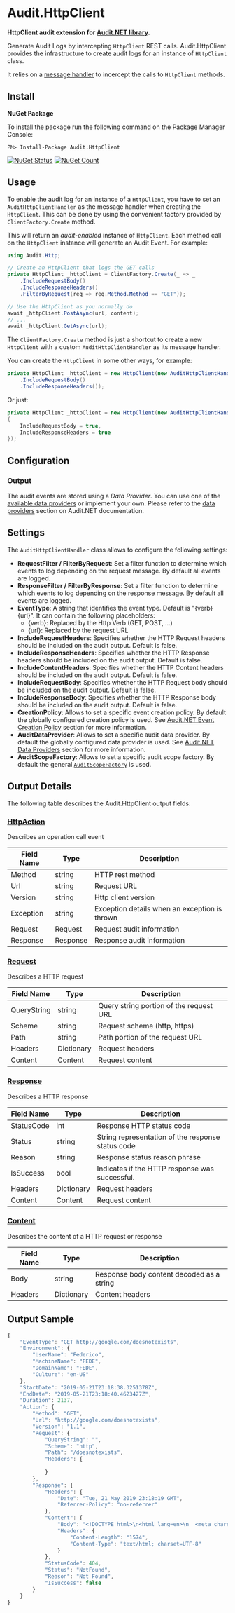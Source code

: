 ﻿# Audit.HttpClient

**HttpClient audit extension for [Audit.NET library](https://github.com/thepirat000/Audit.NET).** 

Generate Audit Logs by intercepting `HttpClient` REST calls.
Audit.HttpClient provides the infrastructure to create audit logs for an instance of `HttpClient` class.

It relies on a [message handler](https://docs.microsoft.com/en-us/dotnet/api/system.net.http.httpclienthandler?view=netframework-4.8) to incercept the calls to `HttpClient` methods.

## Install

**NuGet Package** 

To install the package run the following command on the Package Manager Console:

```
PM> Install-Package Audit.HttpClient
```

[![NuGet Status](https://img.shields.io/nuget/v/Audit.HttpClient.svg?style=flat)](https://www.nuget.org/packages/Audit.HttpClient/)
[![NuGet Count](https://img.shields.io/nuget/dt/Audit.HttpClient.svg)](https://www.nuget.org/packages/Audit.HttpClient/)

## Usage

To enable the audit log for an instance of a `HttpClient`, you have to set an `AuditHttpClientHandler` as the message handler when creating the `HttpClient`. 
This can be done by using the convenient factory provided by `ClientFactory.Create` method.

This will return an _audit-enabled_ instance of `HttpClient`. Each method call on the `HttpClient` instance will generate an Audit Event. 
For example:

```c#
using Audit.Http;

// Create an HttpClient that logs the GET calls
private HttpClient _httpClient = ClientFactory.Create(_ => _
    .IncludeRequestBody()
    .IncludeResponseHeaders()
    .FilterByRequest(req => req.Method.Method == "GET"));

// Use the HttpClient as you normally do
await _httpClient.PostAsync(url, content);
// ...
await _httpClient.GetAsync(url);
```

The `ClientFactory.Create` method is just a shortcut to create a new `HttpClient` with a custom `AuditHttpClientHandler` as its message handler.

You can create the `HttpClient` in some other ways, for example:

```c#
private HttpClient _httpClient = new HttpClient(new AuditHttpClientHandler(_ => _
    .IncludeRequestBody()
    .IncludeResponseHeaders());
```

Or just:

```c#
private HttpClient _httpClient = new HttpClient(new AuditHttpClientHandler()
{
    IncludeRequestBody = true,
    IncludeResponseHeaders = true
});
```

## Configuration

### Output

The audit events are stored using a _Data Provider_. You can use one of the [available data providers](https://github.com/thepirat000/Audit.NET#data-providers-included) or implement your own. Please refer to the [data providers](https://github.com/thepirat000/Audit.NET#data-providers) section on Audit.NET documentation.

## Settings

The `AuditHttpClientHandler` class allows to configure the following settings:

- **RequestFilter / FilterByRequest**: Set a filter function to determine which events to log depending on the request message. By default all events are logged.
- **ResponseFilter / FilterByResponse**: Set a filter function to determine which events to log depending on the response message. By default all events are logged.
- **EventType**: A string that identifies the event type. Default is "\{verb} \{url}". It can contain the following placeholders: 
  - \{verb}: Replaced by the Http Verb (GET, POST, ...)
  - \{url}: Replaced by the request URL
- **IncludeRequestHeaders**: Specifies whether the HTTP Request headers should be included on the audit output. Default is false.
- **IncludeResponseHeaders**: Specifies whether the HTTP Response headers should be included on the audit output. Default is false.
- **IncludeContentHeaders**: Specifies whether the HTTP Content headers should be included on the audit output. Default is false.
- **IncludeRequestBody**: Specifies whether the HTTP Request body should be included on the audit output. Default is false.
- **IncludeResponseBody**: Specifies whether the HTTP Response body should be included on the audit output. Default is false.
- **CreationPolicy**: Allows to set a specific event creation policy. By default the globally configured creation policy is used. See [Audit.NET Event Creation Policy](https://github.com/thepirat000/Audit.NET#event-creation-policy) section for more information.
- **AuditDataProvider**: Allows to set a specific audit data provider. By default the globally configured data provider is used. See [Audit.NET Data Providers](https://github.com/thepirat000/Audit.NET/blob/master/README.md#data-providers) section for more information.
- **AuditScopeFactory**: Allows to set a specific audit scope factory. By default the general [`AuditScopeFactory`](https://github.com/thepirat000/Audit.NET/blob/master/src/Audit.NET/AuditScopeFactory.cs) is used. 

## Output Details

The following table describes the Audit.HttpClient output fields:

### [HttpAction](https://github.com/thepirat000/Audit.NET/blob/master/src/Audit.HttpClient/HttpAction.cs)

Describes an operation call event

| Field Name | Type | Description | 
| ------------ | ---------------- |  -------------- |
| Method | string | HTTP rest method |
| Url | string | Request URL |
| Version | string | Http client version |
| Exception | string | Exception details when an exception is thrown |
| Request | Request | Request audit information  |
| Response | Response | Response audit information |

### [Request](https://github.com/thepirat000/Audit.NET/blob/master/src/Audit.HttpClient/Request.cs)

Describes a HTTP request 

| Field Name | Type | Description | 
| ------------ | ---------------- |  -------------- |
| QueryString | string | Query string portion of the request URL |
| Scheme | string | Request scheme (http, https) |
| Path | string | Path portion of the request URL |
| Headers | Dictionary | Request headers |
| Content | Content | Request content |

### [Response](https://github.com/thepirat000/Audit.NET/blob/master/src/Audit.HttpClient/Response.cs)

Describes a HTTP response 

| Field Name | Type | Description | 
| ------------ | ---------------- |  -------------- |
| StatusCode | int | Response HTTP status code |
| Status | string | String representation of the response status code |
| Reason | string | Response status reason phrase |
| IsSuccess | bool | Indicates if the HTTP response was successful. |
| Headers | Dictionary | Request headers |
| Content | Content | Request content |

### [Content](https://github.com/thepirat000/Audit.NET/blob/master/src/Audit.HttpClient/Content.cs)

Describes the content of a HTTP request or response

| Field Name | Type | Description | 
| ------------ | ---------------- |  -------------- |
| Body | string | Response body content decoded as a string |
| Headers | Dictionary | Content headers |


## Output Sample

```javascript
{
	"EventType": "GET http://google.com/doesnotexists",
	"Environment": {
		"UserName": "Federico",
		"MachineName": "FEDE",
		"DomainName": "FEDE",
		"Culture": "en-US"
	},
	"StartDate": "2019-05-21T23:18:38.3251378Z",
	"EndDate": "2019-05-21T23:18:40.4623427Z",
	"Duration": 2137,
	"Action": {
		"Method": "GET",
		"Url": "http://google.com/doesnotexists",
		"Version": "1.1",
		"Request": {
			"QueryString": "",
			"Scheme": "http",
			"Path": "/doesnotexists",
			"Headers": {
				
			}
		},
		"Response": {
			"Headers": {
				"Date": "Tue, 21 May 2019 23:18:19 GMT",
				"Referrer-Policy": "no-referrer"
			},
			"Content": {
				"Body": "<!DOCTYPE html>\n<html lang=en>\n  <meta charset=utf-8>\n ....",
				"Headers": {
					"Content-Length": "1574",
					"Content-Type": "text/html; charset=UTF-8"
				}
			},
			"StatusCode": 404,
			"Status": "NotFound",
			"Reason": "Not Found",
			"IsSuccess": false
		}
	}
}
```
